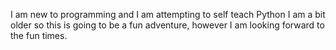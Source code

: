 I am new to programming and I am attempting to self teach Python
I am a bit older so this is going to be a fun adventure, however I am looking
forward to the fun times.
